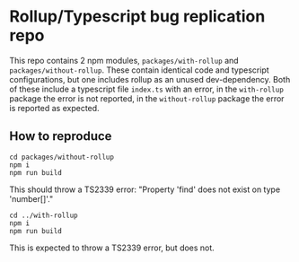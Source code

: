 # Rollup/Typescript bug replication repo

This repo contains 2 npm modules, `packages/with-rollup` and `packages/without-rollup`.
These contain identical code and typescript configurations, but one includes rollup as an unused dev-dependency.
Both of these include a typescript file `index.ts` with an error, in the `with-rollup` package the error is not reported, in the `without-rollup` package the error is reported as expected.

## How to reproduce

```
cd packages/without-rollup
npm i
npm run build
```

This should throw a TS2339 error: "Property 'find' does not exist on type 'number[]'."

```
cd ../with-rollup
npm i
npm run build
```

This is expected to throw a TS2339 error, but does not.

